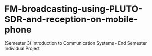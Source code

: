 # FM-broadcasting-using-PLUTO-SDR-and-reception-on-mobile-phone
(Semester 3) Introduction to Communication Systems - End Semester Individual Project
